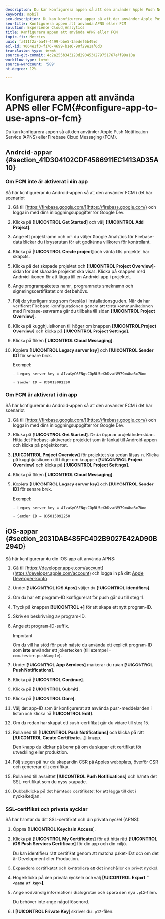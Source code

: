```yaml
---
description: Du kan konfigurera appen så att den använder Apple Push Notification Service (APNS) eller Firebase Cloud Messaging (FCM).
keywords: mobil
seo-description: Du kan konfigurera appen så att den använder Apple Push Notification Service (APNS) eller Firebase Cloud Messaging (FCM).
seo-title: Konfigurera appen att använda APNS eller FCM
solution: Experience Cloud,Analytics
title: Konfigurera appen att använda APNS eller FCM
topic-fix: Metrics
uuid: fa411f2a-ba47-4499-bbe5-1aedef6b49ad
exl-id: 9064e1f3-f176-4699-b1e6-90f29e1af0d3
translation-type: tm+mt
source-git-commit: 4c2a255b343128d2904530279751767e7f99a10a
workflow-type: tm+mt
source-wordcount: '589'
ht-degree: 12%

---
```


# Konfigurera appen att använda APNS eller FCM{#configure-app-to-use-apns-or-fcm}

Du kan konfigurera appen så att den använder Apple Push Notification Service (APNS) eller Firebase Cloud Messaging (FCM).

## Android-appar {#section_41D304102CDF4586911EC1413AD35A10}

### Om FCM inte är aktiverat i din app

Så här konfigurerar du Android-appen så att den använder FCM i det här scenariot:

1. Gå till [https://firebase.google.com/](https://firebase.google.com/) och logga in med dina inloggningsuppgifter för Google Dev.

1. Klicka på **[!UICONTROL Get Started]** och välj **[!UICONTROL Add Project]**.

1. Ange ett projektnamn och om du väljer Google Analytics för Firebase-data klickar du i kryssrutan för att godkänna villkoren för kontrollant.

1. Klicka på **[!UICONTROL Create project]** och vänta tills projektet har skapats.

1. Klicka på det skapade projektet och **[!UICONTROL Project Overview]**-sidan för det skapade projektet ska visas. Klicka på knappen med Android-ikonen för att lägga till en Android-app i projektet.

1. Ange programpaketets namn, programmets smeknamn och signeringscertifikatet om det behövs.

1. Följ de ytterligare steg som föreslås i installationsguiden. När du har verifierat Firebase-konfigurationen genom att testa kommunikationen med Firebase-servrarna går du tillbaka till sidan **[!UICONTROL Project Overview]**.

1. Klicka på kugghjulsikonen till höger om knappen **[!UICONTROL Project Overview]** och klicka på **[!UICONTROL Project Settings]**.

1. Klicka på fliken **[!UICONTROL Cloud Messaging]**.

1. Kopiera **[!UICONTROL Legacy server key]** och **[!UICONTROL Sender ID]** för senare bruk.

   Exempel:

   ```
   - Legacy server key = AIzaSyC6FNgsCOpBL5eXhDvwf8979mWba6x7Roo
   ```

   ```
   - Sender ID = 835015092250
   ```

### Om FCM är aktiverat i din app

Så här konfigurerar du Android-appen så att den använder FCM i det här scenariot:

1. Gå till [https://firebase.google.com/](https://firebase.google.com/) och logga in med dina inloggningsuppgifter för Google Dev.

1. Klicka på **[!UICONTROL Get Started]**. Detta öppnar projektindexsidan. Hitta det Firebase-aktiverade projektet som är länkat till Android-appen och klicka på projektkortet.

1. **[!UICONTROL Project Overview]** för projektet ska sedan läsas in. Klicka på kugghjulsikonen till höger om knappen **[!UICONTROL Project Overview]** och klicka på **[!UICONTROL Project Settings]**.

1. Klicka på fliken **[!UICONTROL Cloud Messaging]**.

1. Kopiera **[!UICONTROL Legacy server key]** och **[!UICONTROL Sender ID]** för senare bruk.

   Exempel:

   ```
   - Legacy server key = AIzaSyC6FNgsCOpBL5eXhDvwf8979mWba6x7Roo
   ```

   ```
   - Sender ID = 835015092250
   ```



## iOS-appar {#section_2031DAB485FC4D2B9027E42AD90B294D}

Så här konfigurerar du din iOS-app att använda APNS:

1. Gå till [https://developer.apple.com/account](https://developer.apple.com/account) och logga in på ditt [Apple Developer-konto](https://developer.apple.com/account).
1. Under **[!UICONTROL iOS Apps]** väljer du **[!UICONTROL Identifiers]**.
1. Om du har ett program-ID konfigurerat för push går du till steg 11.
1. Tryck på knappen **[!UICONTROL +]** för att skapa ett nytt program-ID.
1. Skriv en beskrivning av program-ID.
1. Ange ett program-ID-suffix.

   >[!IMPORTANT]
   >
   >Om du vill ha stöd för push måste du använda ett explicit program-ID som **inte** använder ett jokertecken (till exempel `- com.tester.pushSample`).

1. Under **[!UICONTROL App Services]** markerar du rutan **[!UICONTROL Push Notifications]**.
1. Klicka på **[!UICONTROL Continue]**.
1. Klicka på **[!UICONTROL Submit]**.
1. Klicka på **[!UICONTROL Done]**.
1. Välj det app-ID som är konfigurerat att använda push-meddelanden i listan och klicka på **[!UICONTROL Edit]**.
1. Om du redan har skapat ett push-certifikat går du vidare till steg 15.
1. Rulla ned till **[!UICONTROL Push Notifications]** och klicka på rätt **[!UICONTROL Create Certificate...]**-knapp.

   Den knapp du klickar på beror på om du skapar ett certifikat för utveckling eller produktion.
1. Följ stegen på hur du skapar din CSR på Apples webbplats, överför CSR och genererar ditt certifikat.
1. Rulla ned till avsnittet **[!UICONTROL Push Notifications]** och hämta det SSL-certifikat som du nyss skapade.
1. Dubbelklicka på det hämtade certifikatet för att lägga till det i nyckelkedjan.

### SSL-certifikat och privata nycklar

Så här hämtar du ditt SSL-certifikat och din privata nyckel (APNS):

1. Öppna **[!UICONTROL Keychain Access]**.
1. Klicka på **[!UICONTROL My Certificates]** för att hitta rätt **[!UICONTROL iOS Push Services Certificate]** för din app och din miljö.

   Du kan identifiera rätt certifikat genom att matcha paket-ID:t och om det är Development eller Production.

1. Expandera certifikatet och kontrollera att det innehåller en privat nyckel.
1. Högerklicka på den privata nyckeln och välj **[!UICONTROL  Export " *`<name of key>`*]**.
1. Ange nödvändig information i dialogrutan och spara den nya `.p12`-filen.

   Du behöver inte ange något lösenord.

1. I **[!UICONTROL Private Key]** skriver du `.p12`-filen.
